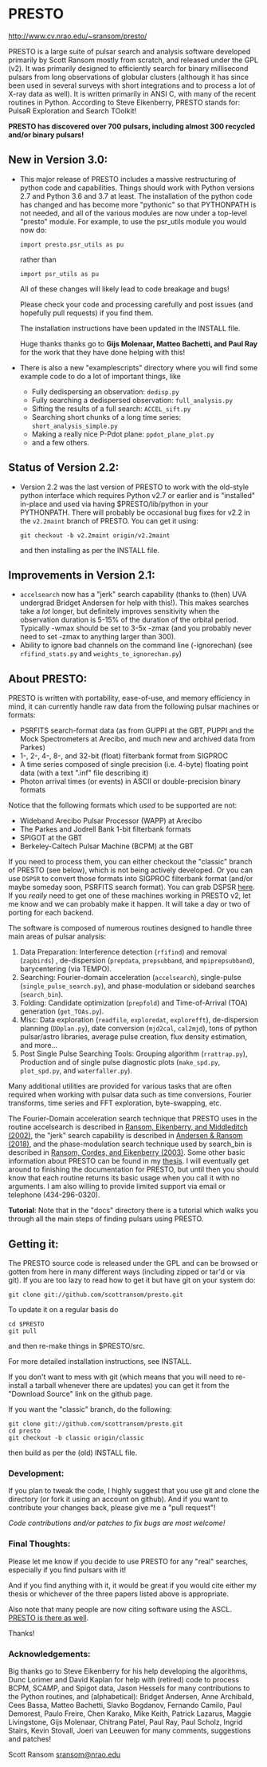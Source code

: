 # PRESTO

http://www.cv.nrao.edu/~sransom/presto/

PRESTO is a large suite of pulsar search and analysis software
developed primarily by Scott Ransom mostly from scratch, and released
under the GPL (v2).  It was primarily designed to efficiently search
for binary millisecond pulsars from long observations of globular
clusters (although it has since been used in several surveys with
short integrations and to process a lot of X-ray data as well).  It
is written primarily in ANSI C, with many of the recent routines in
Python.  According to Steve Eikenberry, PRESTO stands for: PulsaR
Exploration and Search TOolkit!

**PRESTO has discovered over 700 pulsars, including almost 300
recycled and/or binary pulsars!**

## New in Version 3.0:
 * This major release of PRESTO includes a massive restructuring
   of python code and capabilities.  Things should work with Python
   versions 2.7 and Python 3.6 and 3.7 at least.  The installation
   of the python code has changed and has become more "pythonic"
   so that PYTHONPATH is not needed, and all of the various modules
   are now under a top-level "presto" module.  For example, to
   use the psr_utils module you would now do:
   
   `import presto.psr_utils as pu`
   
   rather than

   `import psr_utils as pu`

   All of these changes will likely lead to code breakage and bugs!

   Please check your code and processing carefully and post issues
   (and hopefully pull requests) if you find them.

   The installation instructions have been updated in the INSTALL file.

   Huge thanks thanks go to **Gijs Molenaar, Matteo Bachetti, and
   Paul Ray** for the work that they have done helping with this!

 * There is also a new "examplescripts" directory where you will
   find some example code to do a lot of important things, like
   * Fully dedispersing an observation: `dedisp.py`
   * Fully searching a dedispersed observation: `full_analysis.py`
   * Sifting the results of a full search: `ACCEL_sift.py`
   * Searching short chunks of a long time series: `short_analysis_simple.py`
   * Making a really nice P-Pdot plane: `ppdot_plane_plot.py`
   * and a few others.

## Status of Version 2.2:
 * Version 2.2 was the last version of PRESTO to work with the
   old-style python interface which requires Python v2.7 or earlier
   and is "installed" in-place and used via having $PRESTO/lib/python
   in your PYTHONPATH.  There will probably be occasional bug fixes
   for v2.2 in the `v2.2maint` branch of PRESTO.  You can get it
   using:

   `git checkout -b v2.2maint origin/v2.2maint`

   and then installing as per the INSTALL file.

## Improvements in Version 2.1:
 * `accelsearch` now has a "jerk" search capability (thanks to (then)
   UVA undergrad Bridget Andersen for help with this!).  This makes
   searches take a *lot* longer, but definitely improves sensitivity
   when the observation duration is 5-15% of the duration of the orbital
   period.  Typically -wmax should be set to 3-5x -zmax (and you probably
   never need to set -zmax to anything larger than 300).
 * Ability to ignore bad channels on the command line (-ignorechan)
   (see `rfifind_stats.py` and `weights_to_ignorechan.py`)

## About PRESTO:
PRESTO is written with portability, ease-of-use, and memory efficiency
in mind, it can currently handle raw data from the following pulsar
machines or formats:

 * PSRFITS search-format data (as from GUPPI at the GBT, PUPPI and
   the Mock Spectrometers at Arecibo, and much new and archived data
   from Parkes)
 * 1-, 2-, 4-, 8-, and 32-bit (float) filterbank format from SIGPROC
 * A time series composed of single precision (i.e. 4-byte) 
   floating point data (with a text ".inf" file describing it)
 * Photon arrival times (or events) in ASCII or double-precision 
   binary formats

Notice that the following formats which *used* to be supported are not:

 * Wideband Arecibo Pulsar Processor (WAPP) at Arecibo
 * The Parkes and Jodrell Bank 1-bit filterbank formats
 * SPIGOT at the GBT
 * Berkeley-Caltech Pulsar Machine (BCPM) at the GBT

If you need to process them, you can either checkout the "classic"
branch of PRESTO (see below), which is not being actively developed.
Or you can use `DSPSR` to convert those formats into SIGPROC
filterbank format (and/or maybe someday soon, PSRFITS search format).
You can grab DSPSR [here](http://dspsr.sourceforge.net).  If you
*really* need to get one of these machines working in PRESTO v2, let
me know and we can probably make it happen.  It will take a day or two
of porting for each backend.

The software is composed of numerous routines designed to handle three
main areas of pulsar analysis:

1. Data Preparation: Interference detection (`rfifind`) and removal
   (`zapbirds`) , de-dispersion (`prepdata`, `prepsubband`, and
   `mpiprepsubband`), barycentering (via TEMPO).
2. Searching: Fourier-domain acceleration (`accelsearch`), single-pulse
   (`single_pulse_search.py`), and phase-modulation or sideband searches
   (`search_bin`).
3. Folding: Candidate optimization (`prepfold`) and Time-of-Arrival
   (TOA) generation (`get_TOAs.py`).
4. Misc: Data exploration (`readfile`, `exploredat`, `explorefft`),
   de-dispersion planning (`DDplan.py`), date conversion (`mjd2cal`,
   `cal2mjd`), tons of python pulsar/astro libraries, average pulse
   creation, flux density estimation, and more...
5. Post Single Pulse Searching Tools: Grouping algorithm (`rrattrap.py`),
   Production and of single pulse diagnostic plots (`make_spd.py`,
   `plot_spd.py`, and `waterfaller.py`).

Many additional utilities are provided for various tasks that are
often required when working with pulsar data such as time conversions,
Fourier transforms, time series and FFT exploration, byte-swapping,
etc.

The Fourier-Domain acceleration search technique that PRESTO uses in
the routine accelsearch is described in [Ransom, Eikenberry, and
Middleditch
(2002)](https://ui.adsabs.harvard.edu/abs/2002AJ....124.1788R/abstract),
the "jerk" search capability is described in
[Andersen & Ransom (2018)](https://ui.adsabs.harvard.edu/abs/2018ApJ...863L..13A/abstract),
and the phase-modulation search technique used by search_bin is described in
[Ransom, Cordes, and Eikenberry
(2003)](https://ui.adsabs.harvard.edu/abs/2003ApJ...589..911R/abstract).  Some
other basic information about PRESTO can be found in my
[thesis](http://www.cv.nrao.edu/~sransom/ransom_thesis_2001.pdf).  I
will eventually get around to finishing the documentation for PRESTO,
but until then you should know that each routine returns its basic
usage when you call it with no arguments.  I am also willing to
provide limited support via email or telephone (434-296-0320).

**Tutorial**: Note that in the "docs" directory there is a tutorial
which walks you through all the main steps of finding pulsars using
PRESTO.

## Getting it: 
The PRESTO source code is released under the GPL and
can be browsed or gotten from here in many different ways
(including zipped or tar'd or via git).  If you are too lazy to
read how to get it but have git on your system do:

    git clone git://github.com/scottransom/presto.git

To update it on a regular basis do

    cd $PRESTO
    git pull

and then re-make things in $PRESTO/src.

For more detailed installation instructions, see INSTALL.

If you don't want to mess with git (which means that you will need to
re-install a tarball whenever there are updates) you can get it from
the "Download Source" link on the github page.

If you want the "classic" branch, do the following:

    git clone git://github.com/scottransom/presto.git
    cd presto
    git checkout -b classic origin/classic

then build as per the (old) INSTALL file.

### Development:

If you plan to tweak the code, I highly suggest that you use git and
clone the directory (or fork it using an account on github).  And if
you want to contribute your changes back, please give me a "pull
request"!

*Code contributions and/or patches to fix bugs are most welcome!*

### Final Thoughts:
Please let me know if you decide to use PRESTO for any "real"
searches, especially if you find pulsars with it!

And if you find anything with it, it would be great if you would cite
either my thesis or whichever of the three papers listed above is
appropriate.

Also note that many people are now citing software using the ASCL.
[PRESTO is there as well](https://www.ascl.net/1107.017).

Thanks!

### Acknowledgements:
Big thanks go to Steve Eikenberry for his help developing the
algorithms, Dunc Lorimer and David Kaplan for help with (retired) code
to process BCPM, SCAMP, and Spigot data, Jason Hessels for many
contributions to the Python routines, and (alphabetical): Bridget
Andersen, Anne Archibald, Cees Bassa, Matteo Bachetti, Slavko
Bogdanov, Fernando Camilo, Paul Demorest, Paulo Freire, Chen Karako,
Mike Keith, Patrick Lazarus, Maggie Livingstone, Gijs Molenaar,
Chitrang Patel, Paul Ray, Paul Scholz, Ingrid Stairs, Kevin Stovall,
Joeri van Leeuwen for many comments, suggestions and patches!

Scott Ransom <sransom@nrao.edu>

